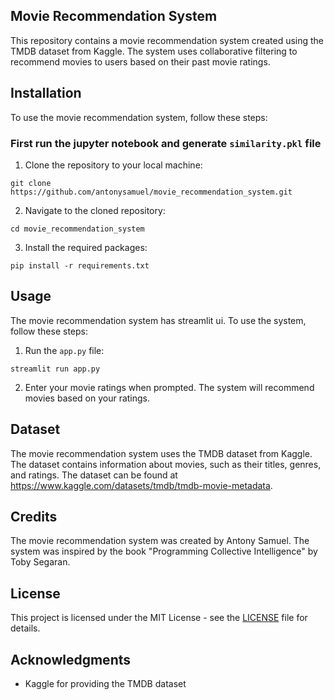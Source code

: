## Movie Recommendation System

This repository contains a movie recommendation system created using the TMDB dataset from Kaggle. The system uses collaborative filtering to recommend movies to users based on their past movie ratings.

## Installation

To use the movie recommendation system, follow these steps:

### First run  the jupyter notebook and generate `similarity.pkl` file

1. Clone the repository to your local machine:
```
git clone https://github.com/antonysamuel/movie_recommendation_system.git
```

2. Navigate to the cloned repository:
```
cd movie_recommendation_system
```

3. Install the required packages:
```
pip install -r requirements.txt
```

## Usage

The movie recommendation system has streamlit ui. To use the system, follow these steps:

1. Run the `app.py` file:
```
streamlit run app.py
```

2. Enter your movie ratings when prompted. The system will recommend movies based on your ratings.

## Dataset

The movie recommendation system uses the TMDB dataset from Kaggle. The dataset contains information about movies, such as their titles, genres, and ratings. The dataset can be found at <https://www.kaggle.com/datasets/tmdb/tmdb-movie-metadata>.

## Credits

The movie recommendation system was created by Antony Samuel. The system was inspired by the book "Programming Collective Intelligence" by Toby Segaran.

## License

This project is licensed under the MIT License - see the [LICENSE](LICENSE) file for details.

## Acknowledgments

- Kaggle for providing the TMDB dataset
